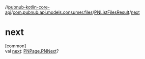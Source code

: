 //[pubnub-kotlin-core-api](../../../index.md)/[com.pubnub.api.models.consumer.files](../index.md)/[PNListFilesResult](index.md)/[next](next.md)

# next

[common]\
val [next](next.md): [PNPage.PNNext](../../com.pubnub.api.models.consumer.objects/-p-n-page/-p-n-next/index.md)?
